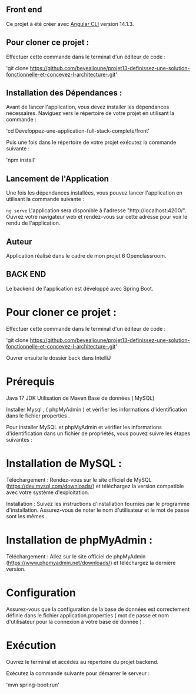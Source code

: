 ## Front end

Ce projet à été créer avec  [Angular CLI](https://github.com/angular/angular-cli) version 14.1.3.

## Pour cloner ce projet : 

Effectuer cette commande dans le terminal d'un éditeur de code : 

'git clone https://github.com/beyealioune/projet13-definissez-une-solution-fonctionnelle-et-concevez-l-architecture-.git'


## Installation des Dépendances : 

Avant de lancer l'application, vous devez installer les dépendances nécessaires. Naviguez vers le répertoire de votre projet en utilisant la commande : 

'cd Developpez-une-application-full-stack-complete/front'


Puis une fois dans le répertoire de votre projet exécutez la commande suivante :

'npm install'


## Lancement de l'Application

Une fois les dépendances installées, vous pouvez lancer l'application en utilisant la commande suivante :


`ng serve` L'application sera disponible à l'adresse "http://localhost:4200/". Ouvrez votre navigateur web et rendez-vous sur cette adresse pour voir le rendu de l'application.


## Auteur

Application réalisé dans le cadre de mon projet 6 Openclassroom.



## BACK END 


Le backend de l'application est développé avec Spring Boot. 

# Pour cloner ce projet :

Effectuer cette commande dans le terminal d'un éditeur de code :

'git clone https://github.com/beyealioune/projet13-definissez-une-solution-fonctionnelle-et-concevez-l-architecture-.git'

Ouvrer ensuite le dossier back dans IntelliJ

# Prérequis
Java 17 JDK 
Utilisation de Maven
Base de données ( MySQL)

Installer Mysql , ( phpMyAdmin ) et vérifier les informations d'identification dans le fichier properties . 

Pour installer MySQL et phpMyAdmin et vérifier les informations d'identification dans un fichier de propriétés, vous pouvez suivre les étapes suivantes :

# Installation de MySQL :
Téléchargement : Rendez-vous sur le site officiel de MySQL (https://dev.mysql.com/downloads/) et téléchargez la version compatible avec votre système d'exploitation.

Installation : Suivez les instructions d'installation fournies par le programme d'installation. Assurez-vous de noter le nom d'utilisateur et le mot de passe sont les mêmes .

# Installation de phpMyAdmin :
Téléchargement : Allez sur le site officiel de phpMyAdmin (https://www.phpmyadmin.net/downloads/) et téléchargez la dernière version.

# Configuration 

Assurez-vous que la configuration de la base de données est correctement définie dans le fichier application.properties ( mot de passe et nom d'utilisateur pour la connexion à votre base de donnée ) . 

# Exécution

Ouvrez le terminal et accédez au répertoire du projet backend.

Exécutez la commande suivante pour démarrer le serveur :

'mvn spring-boot:run'

